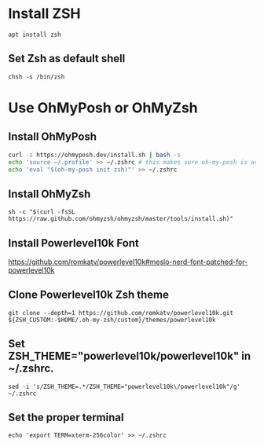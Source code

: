 # Install ZSH
`apt install zsh`

## Set Zsh as default shell
`chsh -s /bin/zsh`

# Use OhMyPosh or OhMyZsh

## Install OhMyPosh
```bash
curl -s https://ohmyposh.dev/install.sh | bash -s
echo 'source ~/.profile' >> ~/.zshrc # this makes sure oh-my-posh is available for the next line
echo 'eval "$(oh-my-posh init zsh)"' >> ~/.zshrc
```

## Install OhMyZsh
`sh -c "$(curl -fsSL https://raw.github.com/ohmyzsh/ohmyzsh/master/tools/install.sh)"`

## Install Powerlevel10k Font
https://github.com/romkatv/powerlevel10k#meslo-nerd-font-patched-for-powerlevel10k

## Clone Powerlevel10k Zsh theme
`git clone --depth=1 https://github.com/romkatv/powerlevel10k.git ${ZSH_CUSTOM:-$HOME/.oh-my-zsh/custom}/themes/powerlevel10k`

## Set ZSH_THEME="powerlevel10k/powerlevel10k" in ~/.zshrc.

`sed -i 's/ZSH_THEME=.*/ZSH_THEME="powerlevel10k\/powerlevel10k"/g' ~/.zshrc`

## Set the proper terminal

`echo 'export TERM=xterm-256color' >> ~/.zshrc`
